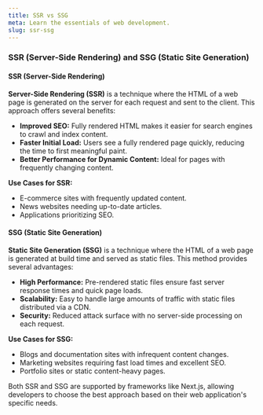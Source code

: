 ```yaml
---
title: SSR vs SSG
meta: Learn the essentials of web development.
slug: ssr-ssg
---
```


### SSR (Server-Side Rendering) and SSG (Static Site Generation)

#### SSR (Server-Side Rendering)

**Server-Side Rendering (SSR)** is a technique where the HTML of a web page is generated on the server for each request and sent to the client. This approach offers several benefits:

- **Improved SEO:** Fully rendered HTML makes it easier for search engines to crawl and index content.
- **Faster Initial Load:** Users see a fully rendered page quickly, reducing the time to first meaningful paint.
- **Better Performance for Dynamic Content:** Ideal for pages with frequently changing content.

**Use Cases for SSR:**

- E-commerce sites with frequently updated content.
- News websites needing up-to-date articles.
- Applications prioritizing SEO.

#### SSG (Static Site Generation)

**Static Site Generation (SSG)** is a technique where the HTML of a web page is generated at build time and served as static files. This method provides several advantages:

- **High Performance:** Pre-rendered static files ensure fast server response times and quick page loads.
- **Scalability:** Easy to handle large amounts of traffic with static files distributed via a CDN.
- **Security:** Reduced attack surface with no server-side processing on each request.

**Use Cases for SSG:**

- Blogs and documentation sites with infrequent content changes.
- Marketing websites requiring fast load times and excellent SEO.
- Portfolio sites or static content-heavy pages.

Both SSR and SSG are supported by frameworks like Next.js, allowing developers to choose the best approach based on their web application's specific needs.

